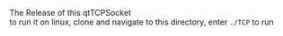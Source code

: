 The Release of this qtTCPSocket  
to run it on linux, clone and navigate to this directory, enter ```./TCP``` to run
